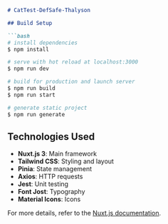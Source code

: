 ```markdown
# CatTest-DefSafe-Thalyson

## Build Setup

```bash
# install dependencies
$ npm install

# serve with hot reload at localhost:3000
$ npm run dev

# build for production and launch server
$ npm run build
$ npm run start

# generate static project
$ npm run generate
```

## Technologies Used

- **Nuxt.js 3**: Main framework
- **Tailwind CSS**: Styling and layout
- **Pinia**: State management
- **Axios**: HTTP requests
- **Jest**: Unit testing
- **Font Jost**: Typography
- **Material Icons**: Icons

For more details, refer to the [Nuxt.js documentation](https://nuxtjs.org).
